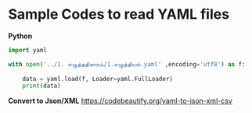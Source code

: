 # Sample Codes to read YAML files

**Python**
```python
import yaml

with open('../1. எழுத்ததிகாரம்/1.எழுத்தியல்.yaml' ,encoding='utf8') as f:
    
    data = yaml.load(f, Loader=yaml.FullLoader)
    print(data) 
```	

**Convert to Json/XML**
https://codebeautify.org/yaml-to-json-xml-csv
